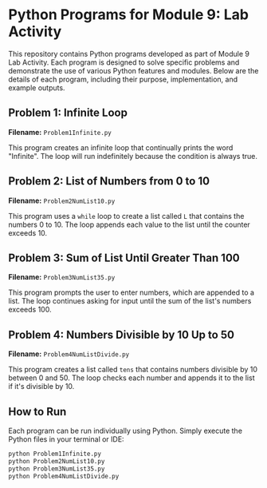 # Python Programs for Module 9: Lab Activity

This repository contains Python programs developed as part of Module 9 Lab Activity. Each program is designed to solve specific problems and demonstrate the use of various Python features and modules. Below are the details of each program, including their purpose, implementation, and example outputs.

## Problem 1: Infinite Loop

**Filename:** `Problem1Infinite.py`

This program creates an infinite loop that continually prints the word "Infinite". The loop will run indefinitely because the condition is always true.

## Problem 2: List of Numbers from 0 to 10

**Filename:** `Problem2NumList10.py`

This program uses a `while` loop to create a list called `L` that contains the numbers 0 to 10. The loop appends each value to the list until the counter exceeds 10.

## Problem 3: Sum of List Until Greater Than 100

**Filename:** `Problem3NumList35.py`

This program prompts the user to enter numbers, which are appended to a list. The loop continues asking for input until the sum of the list's numbers exceeds 100.

## Problem 4: Numbers Divisible by 10 Up to 50

**Filename:** `Problem4NumListDivide.py`

This program creates a list called `tens` that contains numbers divisible by 10 between 0 and 50. The loop checks each number and appends it to the list if it's divisible by 10.

## How to Run

Each program can be run individually using Python. Simply execute the Python files in your terminal or IDE:

```bash
python Problem1Infinite.py
python Problem2NumList10.py
python Problem3NumList35.py
python Problem4NumListDivide.py
